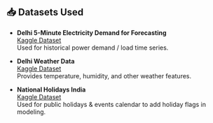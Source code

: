 ## 📥 Datasets Used

- **Delhi 5-Minute Electricity Demand for Forecasting**  
  [Kaggle Dataset](https://www.kaggle.com/datasets/yug201/delhi-5-minute-electricity-demand-for-forecasting)  
  Used for historical power demand / load time series.

- **Delhi Weather Data**  
  [Kaggle Dataset](https://www.kaggle.com/datasets/mahirkukreja/delhi-weather-data)  
  Provides temperature, humidity, and other weather features.

- **National Holidays India**  
  [Kaggle Dataset](https://www.kaggle.com/datasets/sakethramanujam/nationalholidaysindia)  
  Used for public holidays & events calendar to add holiday flags in modeling.

